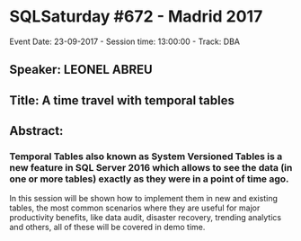 # SQLSaturday #672 - Madrid 2017
Event Date: 23-09-2017 - Session time: 13:00:00 - Track: DBA
## Speaker: LEONEL ABREU
## Title: A time travel with temporal tables
## Abstract:
### Temporal Tables also known as System Versioned Tables is a new feature in SQL Server 2016 which allows to see the data (in one or more tables) exactly as they were in a point of time ago. 

In this session will be shown how to implement them in new and existing tables, the most common scenarios where they are useful for major productivity benefits, like data audit, disaster recovery, trending analytics and others, all of these will be covered in demo time.
